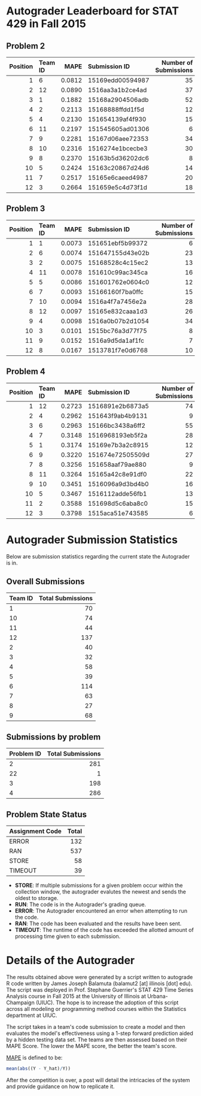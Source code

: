 Autograder Leaderboard for STAT 429 in Fall 2015
================================================

Problem 2
---------

|  Position| Team ID |    MAPE| Submission ID    |  Number of Submissions|
|---------:|:--------|-------:|:-----------------|----------------------:|
|         1| 6       |  0.0812| 15169edd00594987 |                     35|
|         2| 12      |  0.0890| 1516aa3a1b2ce4ad |                     37|
|         3| 1       |  0.1882| 15168a2904506adb |                     52|
|         4| 2       |  0.2113| 15168888ffdd1f5d |                     12|
|         5| 4       |  0.2130| 151654139af4f930 |                     15|
|         6| 11      |  0.2197| 151545605ad01306 |                      6|
|         7| 9       |  0.2281| 15167d06aee72353 |                     34|
|         8| 10      |  0.2316| 1516274e1bcecbe3 |                     30|
|         9| 8       |  0.2370| 15163b5d36202dc6 |                      8|
|        10| 5       |  0.2424| 15163c20867d24d6 |                     14|
|        11| 7       |  0.2517| 15165e6caeed4987 |                     20|
|        12| 3       |  0.2664| 151659e5c4d73f1d |                     18|

Problem 3
---------

|  Position| Team ID |    MAPE| Submission ID    |  Number of Submissions|
|---------:|:--------|-------:|:-----------------|----------------------:|
|         1| 1       |  0.0073| 151651ebf5b99372 |                      6|
|         2| 6       |  0.0074| 151647155d43e02b |                     23|
|         3| 2       |  0.0075| 15168528c4c15ec2 |                     13|
|         4| 11      |  0.0078| 151610c99ac345ca |                     16|
|         5| 5       |  0.0086| 151601762e0604c0 |                     12|
|         6| 7       |  0.0093| 15166160f7ba0ffc |                     15|
|         7| 10      |  0.0094| 1516a4f7a7456e2a |                     28|
|         8| 12      |  0.0097| 15165e832caaa1d3 |                     26|
|         9| 4       |  0.0098| 1516a0b07b2d1054 |                     34|
|        10| 3       |  0.0101| 1515bc76a3d77f75 |                      8|
|        11| 9       |  0.0152| 1516a9d5da1af1fc |                      7|
|        12| 8       |  0.0167| 1513781f7e0d6768 |                     10|

Problem 4
---------

|  Position| Team ID |    MAPE| Submission ID    |  Number of Submissions|
|---------:|:--------|-------:|:-----------------|----------------------:|
|         1| 12      |  0.2723| 1516891e2b6873a5 |                     74|
|         2| 4       |  0.2962| 151643f9ab4b9131 |                      9|
|         3| 6       |  0.2963| 15166bc3438a6ff2 |                     55|
|         4| 7       |  0.3148| 1516968193eb5f2a |                     28|
|         5| 1       |  0.3174| 15169e7b3a2c8915 |                     12|
|         6| 9       |  0.3220| 151674e72505509d |                     27|
|         7| 8       |  0.3256| 151658aaf79ae880 |                      9|
|         8| 11      |  0.3264| 15165a42c8e91df0 |                     22|
|         9| 10      |  0.3451| 1516096a9d3bd4b0 |                     16|
|        10| 5       |  0.3467| 1516112adde56fb1 |                     13|
|        11| 2       |  0.3588| 151698d5c6aba8c0 |                     15|
|        12| 3       |  0.3798| 1515aca51e743585 |                      6|

Autograder Submission Statistics
================================

Below are submission statistics regarding the current state the Autograder is in.

Overall Submissions
-------------------

| Team ID |  Total Submissions|
|:--------|------------------:|
| 1       |                 70|
| 10      |                 74|
| 11      |                 44|
| 12      |                137|
| 2       |                 40|
| 3       |                 32|
| 4       |                 58|
| 5       |                 39|
| 6       |                114|
| 7       |                 63|
| 8       |                 27|
| 9       |                 68|

Submissions by problem
----------------------

| Problem ID |  Total Submissions|
|:-----------|------------------:|
| 2          |                281|
| 22         |                  1|
| 3          |                198|
| 4          |                286|

Problem State Status
--------------------

| Assignment Code |  Total|
|:----------------|------:|
| ERROR           |    132|
| RAN             |    537|
| STORE           |     58|
| TIMEOUT         |     39|

-   **STORE**: If multiple submissions for a given problem occur within the collection window, the autograder evalutes the newest and sends the oldest to storage.
-   **RUN**: The code is in the Autograder's grading queue.
-   **ERROR**: The Autograder encountered an error when attempting to run the code.
-   **RAN**: The code has been evaluated and the results have been sent.
-   **TIMEOUT**: The runtime of the code has exceeded the allotted amount of processing time given to each submission.

Details of the Autograder
=========================

The results obtained above were generated by a script written to autograde R code written by James Joseph Balamuta (balamut2 [at] illinois [dot] edu). The script was deployed in Prof. Stephane Guerrier's STAT 429 Time Series Analysis course in Fall 2015 at the University of Illinois at Urbana-Champaign (UIUC). The hope is to increase the adoption of this script across all modeling or programming method courses within the Statistics department at UIUC.

The script takes in a team's code submission to create a model and then evaluates the model's effectiveness using a 1-step forward prediction aided by a hidden testing data set. The teams are then assessed based on their MAPE Score. The lower the MAPE score, the better the team's score.

[MAPE](https://en.wikipedia.org/wiki/Mean_absolute_percentage_error) is defined to be:

``` r
mean(abs((Y - Y_hat)/Y))
```

After the competition is over, a post will detail the intricacies of the system and provide guidance on how to replicate it.
